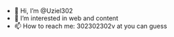 - 👋 Hi, I’m @Uziel302
- 👀 I’m interested in web and content
- 📫 How to reach me: 302302302v at you can guess

<!---
Uziel302/Uziel302 is a ✨ special ✨ repository because its `README.md` (this file) appears on your GitHub profile.
You can click the Preview link to take a look at your changes.
--->
